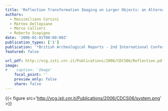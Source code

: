 ```yaml
---
title: 'Reflection Transformation Imaging on Larger Objects: an Alternative Method for Virtual Representation'
authors:
  - Massimiliano Corsini
  - Matteo Dellepiane
  - Marco Callieri
  - Roberto Scopigno
date: '2006-01-01T00:00:00Z'
publication_types: ['1']
publication: '*British Archeological Reports - 2nd International Conference on Remote Sensing Archaeology*'
featured: false

url_pdf: http://vcg.isti.cnr.it/Publications/2006/CDCS06/Reflection.pdf
image:
#    caption: 'Image'
    focal_point: ''
    preview_only: false
    share: false
---
```

{{< figure src='http://vcg.isti.cnr.it/Publications/2006/CDCS06/system.png' >}}
